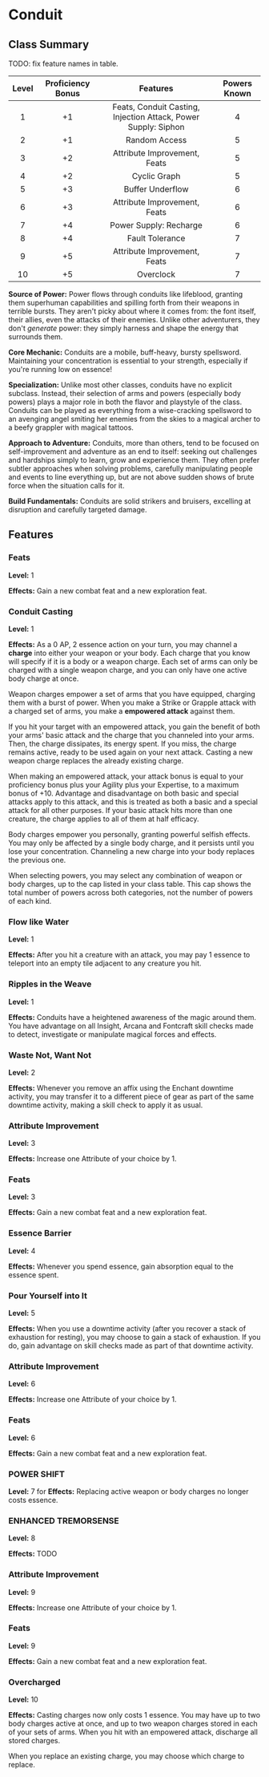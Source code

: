 # Conduit

## Class Summary

TODO: fix feature names in table.

| Level | Proficiency Bonus |                            Features                            | Powers Known |
| :---: | :---------------: | :------------------------------------------------------------: | :----------: |
|   1   |        +1         | Feats, Conduit Casting, Injection Attack, Power Supply: Siphon |      4       |
|   2   |        +1         |                         Random Access                          |      5       |
|   3   |        +2         |                  Attribute Improvement, Feats                  |      5       |
|   4   |        +2         |                          Cyclic Graph                          |      5       |
|   5   |        +3         |                        Buffer Underflow                        |      6       |
|   6   |        +3         |                  Attribute Improvement, Feats                  |      6       |
|   7   |        +4         |                     Power Supply: Recharge                     |      6       |
|   8   |        +4         |                        Fault Tolerance                         |      7       |
|   9   |        +5         |                  Attribute Improvement, Feats                  |      7       |
|  10   |        +5         |                           Overclock                            |      7       |

**Source of Power:** Power flows through conduits like lifeblood,
granting them superhuman capabilities and spilling forth from their weapons in terrible bursts.
They aren't picky about where it comes from: the font itself, their allies, even the attacks of their enemies.
Unlike other adventurers, they don't *generate* power: they simply harness and shape the energy that surrounds them.

**Core Mechanic:** Conduits are a mobile, buff-heavy, bursty spellsword. Maintaining your concentration is essential to your strength, especially if you're running low on essence!

**Specialization:** Unlike most other classes, conduits have no explicit subclass. Instead, their selection of arms and powers (especially body powers) plays a major role in both the flavor and playstyle of the class. Conduits can be played as everything from a wise-cracking spellsword to an avenging angel smiting her enemies from the skies to a magical archer to a beefy grappler with magical tattoos.

**Approach to Adventure:** Conduits, more than others, tend to be focused on self-improvement and adventure as an end to itself: seeking out challenges and hardships simply to learn, grow and experience them.
They often prefer subtler approaches when solving problems, carefully manipulating people and events to line everything up, but are not above sudden shows of brute force when the situation calls for it.

**Build Fundamentals:** Conduits are solid strikers and bruisers, excelling at disruption and carefully targeted damage.

## Features

### Feats

**Level:** 1

**Effects:** Gain a new combat feat and a new exploration feat.

### Conduit Casting

**Level:** 1

**Effects:** As a 0 AP, 2 essence action on your turn, you may channel a **charge** into either your weapon or your body.
Each charge that you know will specify if it is a body or a weapon charge.
Each set of arms can only be charged with a  single weapon charge,
and you can only have one active body charge at once.

Weapon charges empower a set of arms that you have equipped, charging them with a burst of power.
When you make a Strike or Grapple attack with a charged set of arms,
you make a **empowered attack** against them.

If you hit your target with an empowered attack, you gain the benefit of both
your arms' basic attack and the charge that you channeled into your arms.
Then, the charge dissipates, its energy spent.
If you miss, the charge remains active, ready to be used again on your next attack.
Casting a new weapon charge replaces the already existing charge.

When making an empowered attack, your attack bonus is equal to your proficiency bonus
plus your Agility plus your Expertise, to a maximum bonus of +10.
Advantage and disadvantage on both basic and special attacks apply to this attack,
and this is treated as both a basic and a special attack for all other purposes.
If your basic attack hits more than one creature, the charge applies to all of them at half efficacy.

Body charges empower you personally, granting powerful selfish effects.
You may only be affected by a single body charge, and it persists until you lose your concentration.
Channeling a new charge into your body replaces the previous one.

When selecting powers, you may select any combination of weapon or body charges, up to the cap listed in your class table.
This cap shows the total number of powers across both categories, not the number of powers of each kind.

### Flow like Water

**Level:** 1

**Effects:** After you hit a creature with an attack, you may pay 1 essence to teleport into an empty tile adjacent to any creature you hit.

### Ripples in the Weave

**Level:** 1

**Effects:** Conduits have a heightened awareness of the magic around them. You have advantage on all Insight, Arcana and Fontcraft skill checks made to detect, investigate or manipulate magical forces and effects.

### Waste Not, Want Not

**Level:** 2

**Effects:** Whenever you remove an affix using the Enchant downtime activity, you may transfer it to a different piece of gear as part of the same downtime activity, making a skill check to apply it as usual.

### Attribute Improvement

**Level:** 3

**Effects:** Increase one Attribute of your choice by 1.

### Feats

**Level:** 3

**Effects:** Gain a new combat feat and a new exploration feat.

### Essence Barrier

**Level:** 4

**Effects:** Whenever you spend essence, gain absorption equal to the essence spent.

### Pour Yourself into It

**Level:** 5

**Effects:** When you use a downtime activity (after you recover a stack of exhaustion for resting), you may choose to gain a stack of exhaustion. If you do, gain advantage on skill checks made as part of that downtime activity.

### Attribute Improvement

**Level:** 6

**Effects:** Increase one Attribute of your choice by 1.

### Feats

**Level:** 6

**Effects:** Gain a new combat feat and a new exploration feat.

### POWER SHIFT

**Level:** 7
for
**Effects:** Replacing active weapon or body charges no longer costs essence.

### ENHANCED TREMORSENSE

**Level:** 8

**Effects:** TODO

### Attribute Improvement

**Level:** 9

**Effects:** Increase one Attribute of your choice by 1.

### Feats

**Level:** 9

**Effects:** Gain a new combat feat and a new exploration feat.

### Overcharged

**Level:** 10

**Effects:** Casting charges now only costs 1 essence. You may have up to two body charges active at once, and up to two weapon charges stored in each of your sets of arms. When you hit with an empowered attack, discharge all stored charges.

When you replace an existing charge, you may choose which charge to replace.
